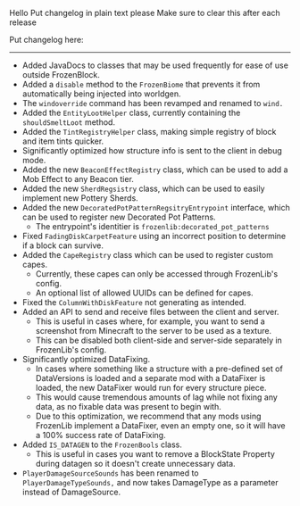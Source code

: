 Hello
Put changelog in plain text please
Make sure to clear this after each release

Put changelog here:

-----------------
- Added JavaDocs to classes that may be used frequently for ease of use outside FrozenBlock.
- Added a `disable` method to the `FrozenBiome` that prevents it from automatically being injected into worldgen.
- The `windoverride` command has been revamped and renamed to `wind.`
- Added the `EntityLootHelper` class, currently containing the `shouldSmeltLoot` method.
- Added the `TintRegistryHelper` class, making simple registry of block and item tints quicker.
- Significantly optimized how structure info is sent to the client in debug mode.
- Added the new `BeaconEffectRegistry` class, which can be used to add a Mob Effect to any Beacon tier.
- Added the new `SherdRegsistry` class, which can be used to easily implement new Pottery Sherds.
- Added the new `DecoratedPotPatternRegsitryEntrypoint` interface, which can be used to register new Decorated Pot Patterns.
  - The entrypoint's identitier is `frozenlib:decorated_pot_patterns`
- Fixed `FadingDiskCarpetFeature` using an incorrect position to determine if a block can survive.
- Added the `CapeRegistry` class which can be used to register custom capes.
  - Currently, these capes can only be accessed through FrozenLib's config.
  - An optional list of allowed UUIDs can be defined for capes.
- Fixed the `ColumnWithDiskFeature` not generating as intended.
- Added an API to send and receive files between the client and server.
  - This is useful in cases where, for example, you want to send a screenshot from Minecraft to the server to be used as a texture.
  - This can be disabled both client-side and server-side separately in FrozenLib's config.
- Significantly optimized DataFixing.
  - In cases where something like a structure with a pre-defined set of DataVersions is loaded and a separate mod with a DataFixer is loaded, the new DataFixer would run for every structure piece.
  - This would cause tremendous amounts of lag while not fixing any data, as no fixable data was present to begin with.
  - Due to this optimization, we recommend that any mods using FrozenLib implement a DataFixer, even an empty one, so it will have a 100% success rate of DataFixing.
- Added `IS_DATAGEN` to the `FrozenBools` class.
  - This is useful in cases you want to remove a BlockState Property during datagen so it doesn't create unnecessary data.
- `PlayerDamageSourceSounds` has been renamed to `PlayerDamageTypeSounds,` and now takes DamageType as a parameter instead of DamageSource.
